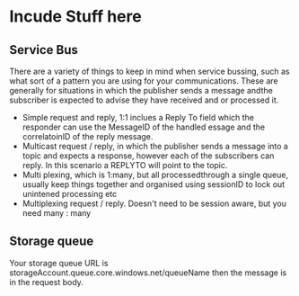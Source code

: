 # Incude Stuff here

## Service Bus

There are a variety of things to keep in mind when service bussing, such as what sort of a pattern you are using for your communications. These are generally for situations in which the publisher sends a message andthe subscriber is expected to advise they have received and or processed it.

- Simple request and reply, 1:1 inclues a Reply To field which the responder can use the MessageID of the handled essage and the correlatoinID of the reply message.
- Multicast request / reply, in which the publisher sends a message into a topic and expects a response, however each of the subscribers can reply. In this scenario a REPLYTO will point to the topic.
- Multi plexing, which is 1:many, but all processedthrough a single queue, usually keep things together and organised using sessionID to lock out unintened processing etc
- Multiplexing request / reply. Doesn't need to be session aware, but you need many : many

## Storage queue

Your storage queue URL is storageAccount.queue.core.windows.net/queueName then the message is in the request body.
